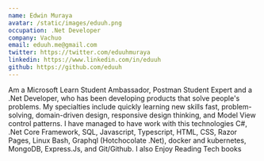 ```yaml
---
name: Edwin Muraya
avatar: /static/images/eduuh.png
occupation: .Net Developer
company: Vachuo
email: eduuh.me@gmail.com
twitter: https://twitter.com/eduuhmuraya
linkedin: https://www.linkedin.com/in/eduuh
github: https://github.com/eduuh
---
```


Am a Microsoft Learn Student Ambassador, Postman Student Expert and a .Net Developer, who has been developing products that solve people's problems. My specialties include quickly learning new skills fast, problem-solving, domain-driven design, responsive design thinking, and Model View control patterns. I have managed to have work with this technologies C#, .Net Core Framework, SQL, Javascript, Typescript, HTML, CSS, Razor Pages, Linux Bash, Graphql (Hotchocolate .Net), docker and kubernetes, MongoDB, Express.Js, and Git/Github. I also Enjoy Reading Tech books
